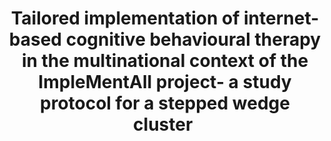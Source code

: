 --- 
abstract: '' 
authors: 
 - L Bührmann
 -  J Schuurmans
 -  J Ruwaard
 -  M Fleuren
 -  etzelmueller
 -  ...
doi: '' 
featured: false 
publication: '*Trials*, NA' 
publication_short: '' 
publishDate: '2020-01-01' 
title: 'Tailored implementation of internet-based cognitive behavioural therapy in the multinational context of the ImpleMentAll project- a study protocol for a stepped wedge cluster ' 
url_code: '' 
url_dataset: '' 
url_pdf: '' 
url_poster: '' 
url_project: '' 
url_slides: '' 
url_source: '' 
url_video: '' 
---